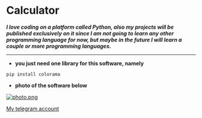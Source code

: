 # **Calculator**
***I love coding on a platform called Python, also my projects will be published exclusively on it since I am not going to learn any other programming language for now, but maybe in the future I will learn a couple or more programming languages.***
___

+ **you just need one library for this software, namely**
~~~
pip install colorama
~~~

+ **photo of the software below**

[![photo.png](https://i.postimg.cc/YSdnR3Fv/photo.png)](https://postimg.cc/p9nJXKqv)

[My telegram account](https://t.me/Sakurapvp)
